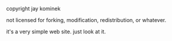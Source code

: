 copyright jay kominek

not licensed for forking, modification, redistribution, or whatever.

it's a very simple web site. just look at it.
